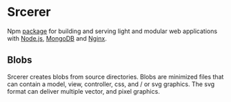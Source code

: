 # Srcerer
Npm [package](https://www.npmjs.com/package/srcerer) for building and serving light and modular web applications with [Node.js](https://nodejs.org), [MongoDB](https://www.mongodb.com) and [Nginx](http://nginx.org).

## Blobs
Srcerer creates blobs from source directories. Blobs are minimized files that can contain a model, view, controller, css, and / or svg graphics. The svg format can deliver multiple vector, and pixel graphics.
